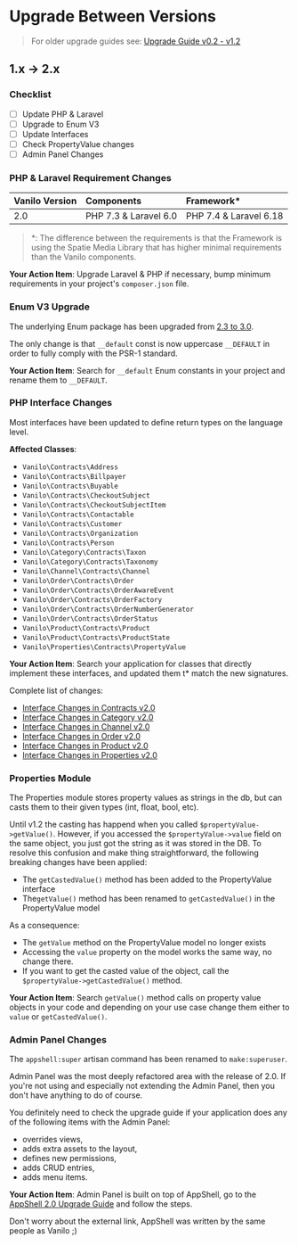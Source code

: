 # Upgrade Between Versions

> For older upgrade guides see: [Upgrade Guide v0.2 - v1.2](upgrade-v1.md)

## 1.x -> 2.x

### Checklist

- [ ] Update PHP & Laravel
- [ ] Upgrade to Enum V3
- [ ] Update Interfaces
- [ ] Check PropertyValue changes
- [ ] Admin Panel Changes

###  PHP & Laravel Requirement Changes

| Vanilo Version | Components            | Framework*             |
|:---------------|:----------------------|:-----------------------|
| 2.0            | PHP 7.3 & Laravel 6.0 | PHP 7.4 & Laravel 6.18 |

> *: The difference between the requirements is that the Framework is using the Spatie Media Library
> that has higher minimal requirements than the Vanilo components.

**Your Action Item**: Upgrade Laravel & PHP if necessary, bump minimum requirements in your
project's `composer.json` file.

### Enum V3 Upgrade

The underlying Enum package has been upgraded from [2.3 to 3.0](https://konekt.dev/enum/3.0/upgrade).

The only change is that `__default` const is now uppercase `__DEFAULT` in order to fully comply with
the PSR-1 standard.

**Your Action Item**: Search for `__default` Enum constants in your project and rename them to
`__DEFAULT`.


### PHP Interface Changes

Most interfaces have been updated to define return types on the language level.

**Affected Classes**:

- `Vanilo\Contracts\Address`
- `Vanilo\Contracts\Billpayer`
- `Vanilo\Contracts\Buyable`
- `Vanilo\Contracts\CheckoutSubject`
- `Vanilo\Contracts\CheckoutSubjectItem`
- `Vanilo\Contracts\Contactable`
- `Vanilo\Contracts\Customer`
- `Vanilo\Contracts\Organization`
- `Vanilo\Contracts\Person`
- `Vanilo\Category\Contracts\Taxon`
- `Vanilo\Category\Contracts\Taxonomy`
- `Vanilo\Channel\Contracts\Channel`
- `Vanilo\Order\Contracts\Order`
- `Vanilo\Order\Contracts\OrderAwareEvent`
- `Vanilo\Order\Contracts\OrderFactory`
- `Vanilo\Order\Contracts\OrderNumberGenerator`
- `Vanilo\Order\Contracts\OrderStatus`
- `Vanilo\Product\Contracts\Product`
- `Vanilo\Product\Contracts\ProductState`
- `Vanilo\Properties\Contracts\PropertyValue`

**Your Action Item**: Search your application for classes that directly implement these interfaces, and
updated them t* match the new signatures.

Complete list of changes:

- [Interface Changes in Contracts v2.0](https://github.com/vanilophp/contracts/compare/1.2.0..2.0.0)
- [Interface Changes in Category v2.0](https://github.com/vanilophp/category/compare/1.2.0..2.0.0)
- [Interface Changes in Channel v2.0](https://github.com/vanilophp/channel/compare/1.2.0..2.0.0)
- [Interface Changes in Order v2.0](https://github.com/vanilophp/order/compare/1.2.0..2.1.1)
- [Interface Changes in Product v2.0](https://github.com/vanilophp/product/compare/1.2.0..2.0.0)
- [Interface Changes in Properties v2.0](https://github.com/vanilophp/properties/compare/1.2.0..2.0.0)

### Properties Module

The Properties module stores property values as strings in the db, but can casts them to their given
types (int, float, bool, etc).

Until v1.2 the casting has happend when you called `$propertyValue->getValue()`. However, if you
accessed the `$propertyValue->value` field on the same object, you just got the string as it was
stored in the DB. To resolve this confusion and make thing straightforward, the following breaking
changes have been applied:

- The `getCastedValue()` method has been added to the PropertyValue interface
- The`getValue()` method has been renamed to `getCastedValue()` in the PropertyValue model

As a consequence:
- The `getValue` method on the PropertyValue model no longer exists
- Accessing the `value` property on the model works the same way, no change there.
- If you want to get the casted value of the object, call the `$propertyValue->getCastedValue()` method.

**Your Action Item**: Search `getValue()` method calls on property value objects in your code and
depending on your use case change them either to `value` or `getCastedValue()`.

### Admin Panel Changes

The `appshell:super` artisan command has been renamed to `make:superuser`.

Admin Panel was the most deeply refactored area with the release of 2.0.
If you're not using and especially not extending the Admin Panel, then you don't have anything to do
of course.

You definitely need to check the upgrade guide if your application does any of the following items
with the Admin Panel:

- overrides views,
- adds extra assets to the layout,
- defines new permissions,
- adds CRUD entries,
- adds menu items.

**Your Action Item**: Admin Panel is built on top of AppShell, go to the
[AppShell 2.0 Upgrade Guide](https://konekt.dev/appshell/2.x/upgrade) and follow the steps.

Don't worry about the external link, AppShell was written by the same people as Vanilo ;)
